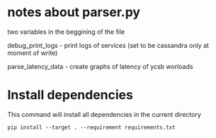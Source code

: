 # notes about parser.py

two variables in the beggining of the file

debug_print_logs - print logs of services (set to be cassandra only at moment of write)

parse_latency_data - create graphs of latency of ycsb worloads


# Install dependencies

This command will install all dependencies in the current directory

`pip install --target . --requirement requirements.txt`
